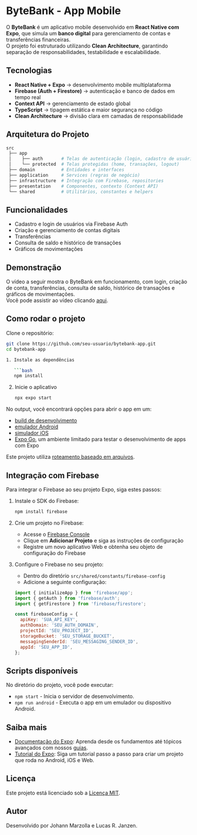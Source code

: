 #  ByteBank - App Mobile  

O **ByteBank** é um aplicativo mobile desenvolvido em **React Native com Expo**, que simula um **banco digital** para gerenciamento de contas e transferências financeiras.  
O projeto foi estruturado utilizando **Clean Architecture**, garantindo separação de responsabilidades, testabilidade e escalabilidade.  

## Tecnologias  

- **React Native + Expo** → desenvolvimento mobile multiplataforma  
- **Firebase (Auth + Firestore)** → autenticação e banco de dados em tempo real  
- **Context API** → gerenciamento de estado global  
- **TypeScript** → tipagem estática e maior segurança no código  
- **Clean Architecture** → divisão clara em camadas de responsabilidade  

## Arquitetura do Projeto  

```bash
src
 ├── app             
 │    ├── auth       # Telas de autenticação (login, cadastro de usuário)
 │    └── protected  # Telas protegidas (home, transações, logout)
 ├── domain          # Entidades e interfaces 
 ├── application     # Services (regras de negócio)
 ├── infrastructure  # Integração com Firebase, repositories
 ├── presentation    # Componentes, contexto (Context API)
 └── shared          # Utilitários, constantes e helpers
 ```

## Funcionalidades

- Cadastro e login de usuários via Firebase Auth  
- Criação e gerenciamento de contas digitais  
- Transferências  
- Consulta de saldo e histórico de transações  
- Gráficos de movimentações 

## Demonstração

O vídeo a seguir mostra o ByteBank em funcionamento, com login, criação de conta, transferências, consulta de saldo, histórico de transações e gráficos de movimentações.  
Você pode assistir ao vídeo clicando [aqui](https://drive.google.com/file/d/1yBZPUmB7OH_j4iyGoCid-3gnG0ECtOLh/view?usp=sharing).

## Como rodar o projeto

Clone o repositório:

```bash
git clone https://github.com/seu-usuario/bytebank-app.git
cd bytebank-app

1. Instale as dependências

   ```bash
   npm install
   ```

2. Inicie o aplicativo

   ```bash
   npx expo start
   ```

No output, você encontrará opções para abrir o app em um:

- [build de desenvolvimento](https://docs.expo.dev/develop/development-builds/introduction/)
- [emulador Android](https://docs.expo.dev/workflow/android-studio-emulator/)
- [simulador iOS](https://docs.expo.dev/workflow/ios-simulator/)
- [Expo Go](https://expo.dev/go), um ambiente limitado para testar o desenvolvimento de apps com Expo

Este projeto utiliza [roteamento baseado em arquivos](https://docs.expo.dev/router/introduction/).


## Integração com Firebase  

Para integrar o Firebase ao seu projeto Expo, siga estes passos:  

1. Instale o SDK do Firebase:  
   ```bash
   npm install firebase
   ```

2. Crie um projeto no Firebase:  
   - Acesse o [Firebase Console](https://console.firebase.google.com/)  
   - Clique em **Adicionar Projeto** e siga as instruções de configuração  
   - Registre um novo aplicativo Web e obtenha seu objeto de configuração do Firebase  

3. Configure o Firebase no seu projeto:  
   - Dentro do diretório `src/shared/constants/firebase-config`   
   - Adicione a seguinte configuração:  

   ```javascript
   import { initializeApp } from 'firebase/app';
   import { getAuth } from 'firebase/auth';
   import { getFirestore } from 'firebase/firestore';

   const firebaseConfig = {
     apiKey: 'SUA_API_KEY',
     authDomain: 'SEU_AUTH_DOMAIN',
     projectId: 'SEU_PROJECT_ID',
     storageBucket: 'SEU_STORAGE_BUCKET',
     messagingSenderId: 'SEU_MESSAGING_SENDER_ID',
     appId: 'SEU_APP_ID',
   };
   ```

## Scripts disponíveis  

No diretório do projeto, você pode executar:  

- `npm start` - Inicia o servidor de desenvolvimento.  
- `npm run android` - Executa o app em um emulador ou dispositivo Android.  

## Saiba mais  

- [Documentação do Expo](https://docs.expo.dev/): Aprenda desde os fundamentos até tópicos avançados com nossos [guias](https://docs.expo.dev/guides).  
- [Tutorial do Expo](https://docs.expo.dev/tutorial/introduction/): Siga um tutorial passo a passo para criar um projeto que roda no Android, iOS e Web.  

## Licença  

Este projeto está licenciado sob a [Licença MIT](LICENSE).

## Autor
Desenvolvido por Johann Marzolla e Lucas R. Janzen.